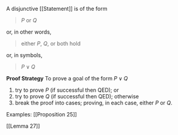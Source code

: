 A disjunctive [[Statement]] is of the form

> $P$ or $Q$

or, in other words,

>either $P$, $Q$, or both hold

or, in symbols,

> $P \lor Q$

**Proof Strategy**
To prove a goal of the form
$P \lor Q$
1. try to prove $P$ (if successful then QED); or
2. try to prove $Q$ (if successful then QED); otherwise
3. break the proof into cases; proving, in each case, either $P$ or $Q$.

Examples:
[[Proposition 25]]

[[Lemma 27]]